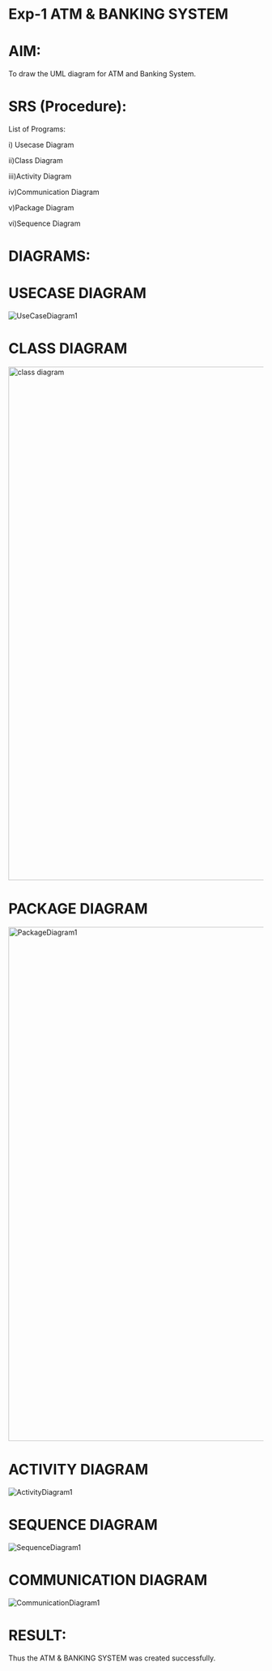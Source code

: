 
# Exp-1 ATM & BANKING SYSTEM

# AIM:
To draw the UML diagram for ATM and Banking System.

# SRS (Procedure):
List of Programs:

i) Usecase Diagram

ii)Class Diagram

iii)Activity Diagram

iv)Communication Diagram

v)Package Diagram

vi)Sequence Diagram

# DIAGRAMS:

# USECASE DIAGRAM
![UseCaseDiagram1](https://github.com/user-attachments/assets/9c2fdb5d-b906-4270-800f-a9b9ceb61566)
# CLASS DIAGRAM
<img width="1235" height="1012" alt="class diagram" src="https://github.com/user-attachments/assets/33071338-c3f4-4a31-98b5-975a998559c8" />

# PACKAGE DIAGRAM
<img width="1237" height="1013" alt="PackageDiagram1" src="https://github.com/user-attachments/assets/3e4ebbd5-f2b8-420d-99b8-1742dcb192b9" />

# ACTIVITY DIAGRAM
![ActivityDiagram1](https://github.com/user-attachments/assets/597ee457-ec51-45b0-be39-7e4e58fbb31f)
# SEQUENCE DIAGRAM
![SequenceDiagram1](https://github.com/user-attachments/assets/cb38a45b-a9f4-4fdc-bb02-bb54964c9f17)
# COMMUNICATION DIAGRAM
![CommunicationDiagram1](https://github.com/user-attachments/assets/c9a16905-ac07-4aae-9f24-c5ff610505c5)





# RESULT:
Thus the ATM & BANKING SYSTEM was created successfully.
